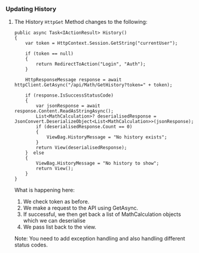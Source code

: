 ### Updating History

1. The History `HttpGet` Method changes to the following:
    ```
    public async Task<IActionResult> History()
    {
        var token = HttpContext.Session.GetString("currentUser");

        if (token == null)
        {
            return RedirectToAction("Login", "Auth");
        }
        
        HttpResponseMessage response = await httpClient.GetAsync("/api/Math/GetHistory?token=" + token);

        if (response.IsSuccessStatusCode)
        {
            var jsonResponse = await response.Content.ReadAsStringAsync();
            List<MathCalculation>? deserialisedResponse = JsonConvert.DeserializeObject<List<MathCalculation>>(jsonResponse);
            if (deserialisedResponse.Count == 0)
            {
                ViewBag.HistoryMessage = "No history exists";
            }
            return View(deserialisedResponse);
        }  else
        {
            ViewBag.HistoryMessage = "No history to show";
            return View();
        }            
    }
    ```

    What is happening here: 
    1. We check token as before.
    1. We make a request to the API using GetAsync.
    1. If successful, we then get back a list of MathCalculation objects which we can deserialise
    1. We pass list back to the view.

    Note: You need to add exception handling and also handling different status codes.